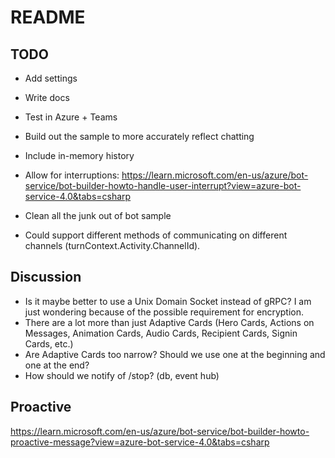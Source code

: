 # README

## TODO

- Add settings
- Write docs
- Test in Azure + Teams
- Build out the sample to more accurately reflect chatting
- Include in-memory history
- Allow for interruptions: <https://learn.microsoft.com/en-us/azure/bot-service/bot-builder-howto-handle-user-interrupt?view=azure-bot-service-4.0&tabs=csharp>
- Clean all the junk out of bot sample

- Could support different methods of communicating on different channels (turnContext.Activity.ChannelId).

## Discussion

- Is it maybe better to use a Unix Domain Socket instead of gRPC? I am just wondering because of the possible requirement for encryption.
- There are a lot more than just Adaptive Cards (Hero Cards, Actions on Messages, Animation Cards, Audio Cards, Recipient Cards, Signin Cards, etc.)
- Are Adaptive Cards too narrow? Should we use one at the beginning and one at the end?
- How should we notify of /stop? (db, event hub)

## Proactive

<https://learn.microsoft.com/en-us/azure/bot-service/bot-builder-howto-proactive-message?view=azure-bot-service-4.0&tabs=csharp>
